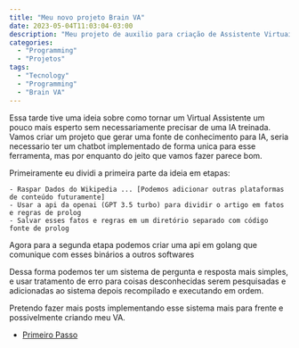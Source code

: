 ```yaml
---
title: "Meu novo projeto Brain VA"
date: 2023-05-04T11:03:04-03:00
description: "Meu projeto de auxilio para criação de Assistente Virtuais"
categories:
  - "Programming"
  - "Projetos"
tags:
  - "Tecnology"
  - "Programming"
  - "Brain VA"
---
```


Essa tarde tive uma ideia sobre como tornar um Virtual Assistente um pouco mais esperto sem necessariamente precisar de uma IA treinada.
Vamos criar um projeto que gerar uma fonte de conhecimento para IA, seria necessario ter um chatbot implementado de forma unica para esse ferramenta, mas por enquanto do jeito que vamos fazer parece bom.

Primeiramente eu dividi a primeira parte da ideia em etapas:

    - Raspar Dados do Wikipedia ... [Podemos adicionar outras plataformas de conteúdo futuramente]
    - Usar a api da openai (GPT 3.5 turbo) para dividir o artigo em fatos e regras de prolog
    - Salvar esses fatos e regras em um diretório separado com código fonte de prolog

Agora para a segunda etapa podemos criar uma api em golang que comunique com esses binários a outros softwares

Dessa forma podemos ter um sistema de pergunta e resposta mais simples, e usar tratamento de erro para coisas desconhecidas serem pesquisadas e adicionadas ao sistema depois recompilado e executando em ordem.

Pretendo fazer mais posts implementando esse sistema mais para frente e possivelmente criando meu VA.

- [Primeiro Passo](https://foxtechworld.github.io/2023/05/o-primeiro-passo-para-o-brain-va/)
